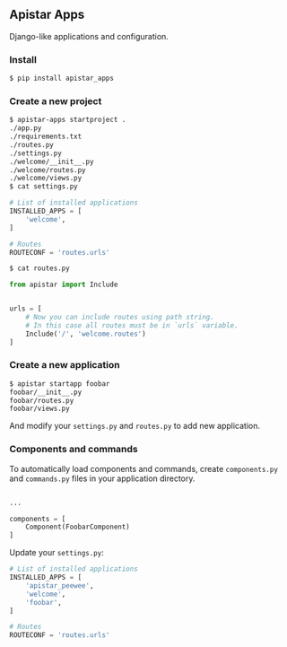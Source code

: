 ## Apistar Apps

Django-like applications and configuration.

### Install

```bash
$ pip install apistar_apps
```

### Create a new project

```bash
$ apistar-apps startproject .
./app.py
./requirements.txt
./routes.py
./settings.py
./welcome/__init__.py
./welcome/routes.py
./welcome/views.py
$ cat settings.py
```

```python
# List of installed applications
INSTALLED_APPS = [
    'welcome',
]

# Routes
ROUTECONF = 'routes.urls'
```

```bash
$ cat routes.py
```

```python
from apistar import Include


urls = [
    # Now you can include routes using path string.
    # In this case all routes must be in `urls` variable.
    Include('/', 'welcome.routes')
]
```

### Create a new application

```bash
$ apistar startapp foobar
foobar/__init__.py
foobar/routes.py
foobar/views.py
```

And modify your `settings.py` and `routes.py` to add new application.

### Components and commands

To automatically load components and commands, create `components.py` and `commands.py` files in your application directory.

```python

...

components = [
    Component(FoobarComponent)
]
```

Update your `settings.py`:

```python
# List of installed applications
INSTALLED_APPS = [
    'apistar_peewee',
    'welcome',
    'foobar',
]

# Routes
ROUTECONF = 'routes.urls'
```